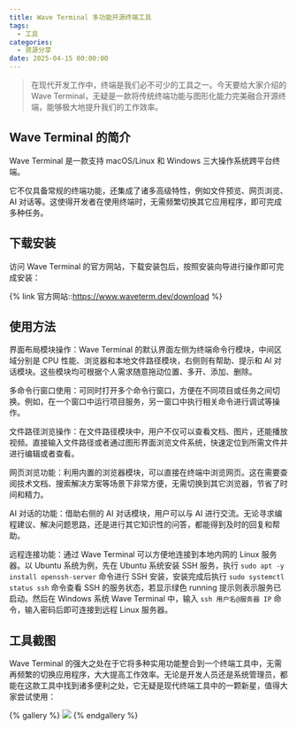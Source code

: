 ```yaml
---
title: Wave Terminal 多功能开源终端工具
tags:
  - 工具
categories:
  - 资源分享
date: 2025-04-15 00:00:00
---
```


> 在现代开发工作中，终端是我们必不可少的工具之一。今天要给大家介绍的 Wave Terminal，无疑是一款将传统终端功能与图形化能力完美融合开源终端，能够极大地提升我们的工作效率。

<!-- more -->

## Wave Terminal 的简介

Wave Terminal 是一款支持 macOS/Linux 和 Windows 三大操作系统跨平台终端。

它不仅具备常规的终端功能，还集成了诸多高级特性，例如文件预览、网页浏览、AI 对话等。这使得开发者在使用终端时，无需频繁切换其它应用程序，即可完成多种任务。

## 下载安装

访问 Wave Terminal 的官方网站，下载安装包后，按照安装向导进行操作即可完成安装：

{% link 官方网站::https://www.waveterm.dev/download %}

## 使用方法

界面布局模块操作：Wave Terminal 的默认界面左侧为终端命令行模块，中间区域分别是 CPU 性能、浏览器和本地文件路径模块，右侧则有帮助、提示和 AI 对话模块。这些模块均可根据个人需求随意拖动位置、多开、添加、删除。

多命令行窗口使用：可同时打开多个命令行窗口，方便在不同项目或任务之间切换。例如，在一个窗口中运行项目服务，另一窗口中执行相关命令进行调试等操作。

文件路径浏览操作：在文件路径模块中，用户不仅可以查看文档、图片，还能播放视频。直接输入文件路径或者通过图形界面浏览文件系统，快速定位到所需文件并进行编辑或者查看。

网页浏览功能：利用内置的浏览器模块，可以直接在终端中浏览网页。这在需要查阅技术文档、搜索解决方案等场景下非常方便，无需切换到其它浏览器，节省了时间和精力。

AI 对话的功能：借助右侧的 AI 对话模块，用户可以与 AI 进行交流。无论寻求编程建议、解决问题思路，还是进行其它知识性的问答，都能得到及时的回复和帮助。

远程连接功能：通过 Wave Terminal 可以方便地连接到本地内网的 Linux 服务器。以 Ubuntu 系统为例，先在 Ubuntu 系统安装 SSH 服务，执行 `sudo apt -y install openssh-server` 命令进行 SSH 安装，安装完成后执行 `sudo systemctl status ssh` 命令查看 SSH 的服务状态，若显示绿色 running 提示则表示服务已启动。然后在 Windows 系统 Wave Terminal 中，输入 `ssh 用户名@服务器 IP` 命令，输入密码后即可连接到远程 Linux 服务器。

## 工具截图

Wave Terminal 的强大之处在于它将多种实用功能整合到一个终端工具中，无需再频繁的切换应用程序，大大提高工作效率。无论是开发人员还是系统管理员，都能在这款工具中找到诸多便利之处，它无疑是现代终端工具中的一颗新星，值得大家尝试使用：

{% gallery %}
![](https://cdn.dusays.com/2025/04/819-1.jpg)
{% endgallery %}